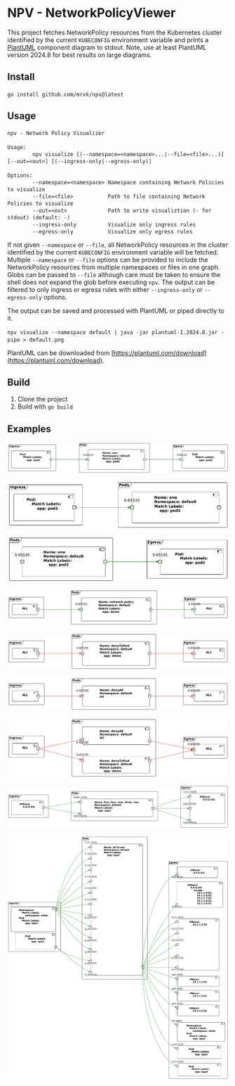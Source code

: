 # NPV - NetworkPolicyViewer

This project fetches NetworkPolicy resources from the Kubernetes cluster
identified by the current `KUBECONFIG` environment variable and prints a
[PlantUML](http://www.plantuml.com) component diagram to stdout. Note, use at
least PlantUML version 2024.8 for best results on large diagrams.

## Install

`go install github.com/mrxk/npv@latest`

## Usage

```
npv - Network Policy Visualizer

Usage:
        npv visualize [(--namespace=<namespace>...|--file=<file>...)] [--out=<out>] [(--ingress-only|--egress-only)]

Options:
        --namespace=<namespace> Namespace containing Network Policies to visualize
        --file=<file>           Path to file containing Network Policies to visualize
        --out=<out>             Path to write visualiztion (- for stdout) (default: -)
        --ingress-only          Visualize only ingress rules
        --egress-only           Visualize only egress rules
```

If not given `--namespace` or `--file`, all NetworkPolicy resources in the
cluster identified by the current `KUBECONFIG` environment variable will be
fetched. Multiple `--namespace` or `--file` options can be provided to include
the NetworkPolicy resources from multiple namespaces or files in one graph.
Globs can be passed to `--file` although care must be taken to ensure the shell
does not expand the glob before executing `npv`.  The output can be filtered to
only ingress or egress rules with either `--ingress-only` or `--egress-only`
options.

The output can be saved and processed with PlantUML or piped directly to it.

`npv visualize --namespace default | java -jar plantuml-1.2024.8.jar -pipe > default.png`

PlantUML can be downloaded from
[https://plantuml.com/download](https://plantuml.com/download).

## Build

1. Clone the project
1. Build with `go build`

## Examples


![allowToPod](allowToPod.png)

![allowToPod.ingress](allowToPod.ingress.png)

![allowToPod.egress](allowToPod.egress.png)

![allowAll](allowAll.png)

![denyToPod](denyToPod.png)

![denyAll](denyAll.png)

![denyAllAndToPod](denyAllAndToPod.png)

![multiple](multiple.png)

![allInOne](allInOne.png)
